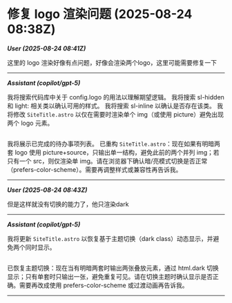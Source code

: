 <!-- Generated by SpecStory -->

<!-- vscode Session 249f2e19-9abf-479e-b468-d114c4e4b916 (2025-08-24 08:38Z) -->

# 修复 logo 渲染问题 (2025-08-24 08:38Z)

_**User (2025-08-24 08:41Z)**_

这里的 logo 渲染好像有点问题，好像会渲染两个logo，这里可能需要修复一下

---

_**Assistant (copilot/gpt-5)**_

我将搜索代码库中关于 config.logo 的用法以理解期望逻辑。 我将搜索 sl-hidden 和 light: 相关类以确认可用的样式。 我将搜索 sl-inline 以确认是否存在该类。 我将修改 `SiteTitle.astro` 以仅在需要时渲染单个 img（或使用 picture）避免出现两个 logo 元素。 
```

```
我将展示已完成的待办事项列表。
已重构 `SiteTitle.astro`：现在如果有明暗两套 logo 使用 picture+source，只输出单一结构，避免此前的两个并列 img；若只有一个 src，则仅渲染单 img。请在浏览器下确认暗/亮模式切换是否正常（prefers-color-scheme）。需要再调整样式或兼容性再告诉我。

---

_**User (2025-08-24 08:43Z)**_

但是这样就没有切换的能力了，他只渲染dark

---

_**Assistant (copilot/gpt-5)**_

我将更新 `SiteTitle.astro` 以恢复基于主题切换（dark class）动态显示，并避免两个同时显示。 
```

```
已恢复主题切换：现在当有明暗两套时输出两张叠放元素，通过 html.dark 切换显示；只有单套时只输出一张，避免重复可见。请在切换主题时确认显示是否正确。需要再改成使用 prefers-color-scheme 或过渡动画再告诉我。

---

